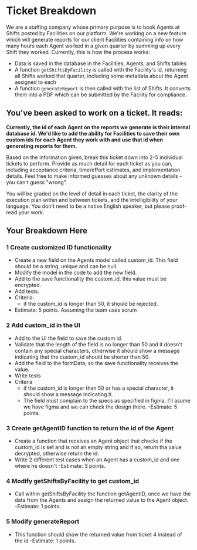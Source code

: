# Ticket Breakdown
We are a staffing company whose primary purpose is to book Agents at Shifts posted by Facilities on our platform. We're working on a new feature which will generate reports for our client Facilities containing info on how many hours each Agent worked in a given quarter by summing up every Shift they worked. Currently, this is how the process works:

- Data is saved in the database in the Facilities, Agents, and Shifts tables
- A function `getShiftsByFacility` is called with the Facility's id, returning all Shifts worked that quarter, including some metadata about the Agent assigned to each
- A function `generateReport` is then called with the list of Shifts. It converts them into a PDF which can be submitted by the Facility for compliance.

## You've been asked to work on a ticket. It reads:

**Currently, the id of each Agent on the reports we generate is their internal database id. We'd like to add the ability for Facilities to save their own custom ids for each Agent they work with and use that id when generating reports for them.**


Based on the information given, break this ticket down into 2-5 individual tickets to perform. Provide as much detail for each ticket as you can, including acceptance criteria, time/effort estimates, and implementation details. Feel free to make informed guesses about any unknown details - you can't guess "wrong".


You will be graded on the level of detail in each ticket, the clarity of the execution plan within and between tickets, and the intelligibility of your language. You don't need to be a native English speaker, but please proof-read your work.

## Your Breakdown Here

### 1 Create customized ID functionality
- Create a new field on the Agents model called custom_id. This field should be a string, unique and can be null.
- Modify the model in the code to add the new field.
- Add to the save functionality the custom_id, this value must be encrypted.
- Add tests.
- Criteria: 
  - if the custom_id is longer than 50, it should be rejected.
- Estimate: 5 points. Assuming the team uses scrum

### 2 Add custom_id in the UI
- Add to the UI the field to save the custom id.
- Validate that the length of the field is no longer than 50 and it doesn't contain any special characters, otherwise it should show a message indicating that the custom_id should be shorter than 50.
- Add the field to the formData, so the save functionality receives the value.
- Write tests
- Criteria
  - if the custom_id is longer than 50 or has a special character, it should show a message indicating it.
  - The field must complain to the specs as specified in figma. I'll asume we have figma and we can check the design there.
-Estimate: 5 points.

### 3 Create getAgentID function to return the id of the Agent
- Create a function that receives an Agent object that checks if the custom_id is set and is not an empty string and if so, return tha value decrypted, otherwise return the id. 
- Write 2 different test cases when an Agent has a custom_id and one where he doesn't
-Estimate: 3 points.

### 4 Modify getShiftsByFacility to get custom_id
- Call within getShiftsByFacility the function getAgentID, once we have the data from the Agents and assign the returned value to the Agent object.
-Estimate: 1 points.

### 5 Modify generateReport
- This function should show the returned value from ticket 4 instead of the id
-Estimate: 1 points.
